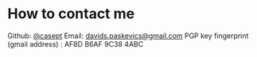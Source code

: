 # How to contact me
Github: [@casept](https://github.com/casept)
Email: [davids.paskevics@gmail.com](mailto:davids.paskevics@gmail.com)
PGP key fingerprint (gmail address) : AF8D B6AF 9C38 4ABC
